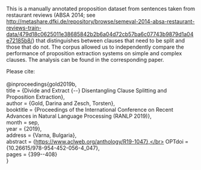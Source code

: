 This is a manually annotated proposition dataset from sentences taken from restaurant reviews (ABSA 2014; see http://metashare.dfki.de/repository/browse/semeval-2014-absa-restaurant-reviews-train-data/479d18c0625011e38685842b2b6a04d72cb57ba6c07743b9879d1a04e72185b8/)  that distinguishes between clauses that need to be split and those that do not. 
The corpus allowed us to independently compare the performance of proposition extraction systems on simple and complex clauses. The analysis can be found in the corresponding paper.

Please cite: </br> </br>
@inproceedings{gold2019b,</br>
	title = {Divide and Extract {--} Disentangling Clause Splitting and Proposition Extraction},</br>
	author = {Gold, Darina  and Zesch, Torsten},</br>
	booktitle = {Proceedings of the International Conference on Recent Advances in Natural Language Processing (RANLP 2019)},</br>
	month = sep,</br>
	year = {2019},</br>
	address = {Varna, Bulgaria},</br>
	abstract = {https://www.aclweb.org/anthology/R19-1047},</br>
	OPTdoi = {10.26615/978-954-452-056-4_047},</br>
	pages = {399--408}</br>
}</br></br>
